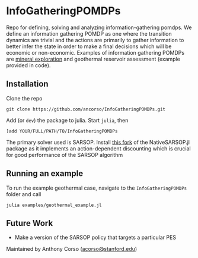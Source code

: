 # InfoGatheringPOMDPs
Repo for defining, solving and analyzing information-gathering pomdps. We define an information gathering POMDP as one where the transition dynamics are trivial and the actions are primarily to gather information to better infer the state in order to make a final decisions which will be economic or non-economic. Examples of information gathering POMDPs are [mineral exploration](https://gmd.copernicus.org/articles/16/289/2023/) and geothermal reservoir assessment (example provided in code). 

## Installation
Clone the repo
```
git clone https://github.com/ancorso/InfoGatheringPOMDPs.git
```

Add (or `dev`) the package to julia. Start `julia`, then
```
]add YOUR/FULL/PATH/TO/InfoGatheringPOMDPs
```

The primary solver used is SARSOP. Install [this fork](https://github.com/ancorso/NativeSARSOP.jl) of the NativeSARSOP.jl package as it implements an action-dependent discounting which is crucial for good performance of the SARSOP algorithm

## Running an example
To run the example geothermal case, navigate to the `InfoGatheringPOMDPs` folder and call
```
julia examples/geothermal_example.jl
```

## Future Work
* Make a version of the SARSOP policy that targets a particular PES


Maintained by Anthony Corso (acorso@stanford.edu)
